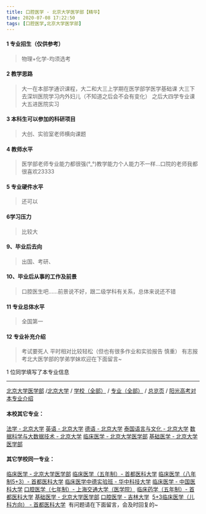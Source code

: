 ```yaml
---
title: 口腔医学 - 北京大学医学部【精华】
time: 2020-07-08 17:22:50
tags: [口腔医学,北京大学医学部]
---
```

#### 1 专业招生（仅供参考）  
> 物理+化学-均须选考



#### 2 教学思路  
> 大一在本部学通识课程，大二和大三上学期在医学部学医学基础课 大三下去深圳医院学习内外妇儿（不知道之后会不会有变化） 之后大四学专业课 大五进医院实习



#### 3 本科生可以参加的科研项目  
>  大创、实验室老师横向课题



#### 4 教师水平
> 医学部老师专业能力都很强(°_°)教学能力个人能力不一样…口院的老师我都很喜欢23333



#### 5 专业硬件水平
> 还可以



#### 6学习压力
> 比较大


#### 9、毕业后去向  
> 出国、考研、



#### 10、毕业后从事的工作及前景  
> 口腔医生吧……前景说不好，跟二级学科有关系，总体来说还不错



#### 11 专业总体水平 
> 全国第一



####  12 专业补充介绍  
> 考试要死人 平时相对比较轻松（但也有很多作业和实验报告 慎重） 有志报考北大医学部的学弟学妹欢迎在下面留言~


1 位同学填写了本专业信息
***
[北京大学医学部](https://univgo.github.io/2020/07/08/941961c4e16e) /[北京大学](https://univgo.github.io/2020/07/08/887c8fcb1e85) / [学校（全部）](https://univgo.github.io/2020/07/08/3efa6bcca419) / [专业（全部）](https://univgo.github.io/2020/07/08/2d4c6d3552c2) / [总览页](https://univgo.github.io/2020/07/08/445daeb4fa00) / [阳光高考对本专业介绍](http://gaokao.chsi.com.cn/sch/zyk/view.do?schId=73394058&specId=73385128)
#### 本校其它专业：
[法学 - 北京大学](https://univgo.github.io/2020/07/08/67bf7fc84283)
[英语 - 北京大学](https://univgo.github.io/2020/07/08/0fbdd57bb5ff)
[德语 - 北京大学](https://univgo.github.io/2020/07/08/8156427c0203)
[泰国语言与文化 - 北京大学](https://univgo.github.io/2020/07/08/5f7866d1dab8)
[数据科学与大数据技术 - 北京大学](https://univgo.github.io/2020/07/08/fb4a3d978b23)
[临床医学 - 北京大学医学部](https://univgo.github.io/2020/07/08/fc8f1415787d)
[基础医学 - 北京大学医学部](https://univgo.github.io/2020/07/08/66c1f9a9ed13)
#### 其它学校同一专业：
[临床医学 - 北京大学医学部](https://univgo.github.io/2020/07/08/fc8f1415787d)
[临床医学（五年制）- 首都医科大学](https://univgo.github.io/2020/07/08/d3eb2a0ea89b)
[临床医学（八年制5+3）- 首都医科大学](https://univgo.github.io/2020/07/08/9959d7895886)
[临床医学中德实验班 - 华中科技大学](https://univgo.github.io/2020/07/08/c6c73939dff9)
[临床医学 - 中国医科大学](https://univgo.github.io/2020/07/08/6ff86ee1e84a)
[口腔医学（七年制）- 上海交通大学（医学院）](https://univgo.github.io/2020/07/08/563f4bf857b0)
[临床药学（五年制）- 首都医科大学](https://univgo.github.io/2020/07/08/6c0e8ed545fd)
[基础医学 - 北京大学医学部](https://univgo.github.io/2020/07/08/66c1f9a9ed13)
[口腔医学 - 吉林大学](https://univgo.github.io/2020/07/08/7a83d0ecf99d) 
[5+3临床医学（儿科方向） - 首都医科大学](https://univgo.github.io/2020/07/08/a53ce68e61ac) 
有问题请在下面留言，会及时回复的~